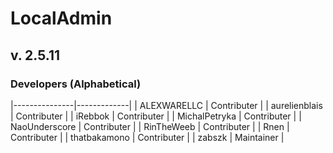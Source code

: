 # LocalAdmin
## v. 2.5.11
### Developers (Alphabetical)

|---------------|-------------|
| ALEXWARELLC   | Contributer |
| aurelienblais | Contributer |
| iRebbok       | Contributer |
| MichalPetryka | Contributer |
| NaoUnderscore | Contributer |
| RinTheWeeb    | Contributer |
| Rnen          | Contributer |
| thatbakamono  | Contributer |
| zabszk        | Maintainer  |